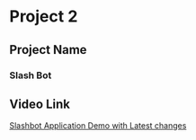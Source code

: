 # Project 2
## Project Name
### Slash Bot

## Video Link
[Slashbot Application Demo with Latest changes](hhttps://www.youtube.com/watch?v=YLBqP0q3jUM) 